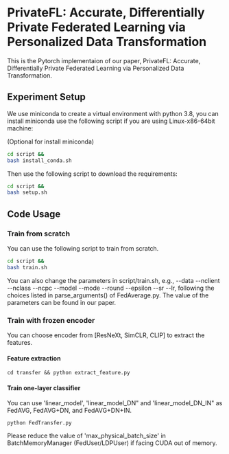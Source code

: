 # PrivateFL: Accurate, Differentially Private Federated Learning via Personalized Data Transformation

This is the Pytorch implementaion of our paper, PrivateFL: Accurate, Differentially Private Federated Learning via Personalized Data Transformation.

## Experiment Setup

We use miniconda to create a virtual environment with python 3.8, you can install miniconda use the following script if you are using Linux-x86-64bit machine:

(Optional for install miniconda)
```bash
cd script &&
bash install_conda.sh
```

Then use the following script to download the requirements:
```bash
cd script &&
bash setup.sh
```

## Code Usage
### Train from scratch
You can use the following script to train from scratch. 

```bash
cd script &&
bash train.sh
```

You can also change the parameters in script/train.sh, e.g., --data --nclient --nclass --ncpc --model --mode --round --epsilon --sr --lr, following the choices listed in parse_arguments() of FedAverage.py. The value of the parameters can be found in our paper.


### Train with frozen encoder
You can choose encoder from [ResNeXt, SimCLR, CLIP] to extract the features.
#### Feature extraction
```
cd transfer && python extract_feature.py
```

#### Train one-layer classifier
You can use 'linear_model', 'linear_model_DN" and 'linear_model_DN_IN" as FedAVG, FedAVG+DN, and FedAVG+DN+IN.
```
python FedTransfer.py
```
Please reduce the value of 'max_physical_batch_size' in BatchMemoryManager (FedUser/LDPUser) if facing CUDA out of memory.
